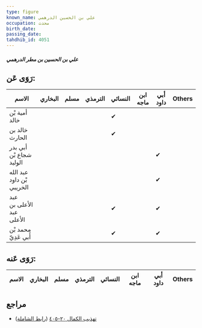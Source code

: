```yaml
---
type: figure
known_name: علي بن الحسين الدرهمي
occupation: محدث
birth_date:
passing_date:
tahdhib_id: 4051
---
```

##### علي بن الحسين بن مطر الدرهمي

## رَوَى عَن:
| الاسم                     | البخاري | مسلم | الترمذي | النسائي | ابن ماجه | أبي داود | Others |
| ------------------------- | ------- | ---- | ------- | ------- | -------- | -------- | ------ |
| أمية بْن خالد             |         |      |         | ✔       |          |          |        |
| خالد بن الحارث            |         |      |         | ✔       |          |          |        |
| أبي بدر شجاع بْن الوليد   |         |      |         |         |          | ✔        |        |
| عبد الله بْن داود الخريبي |         |      |         |         |          | ✔        |        |
| عبد الأعلى بن عبد الأعلى  |         |      |         | ✔       |          | ✔        |        |
| محمد بْن أَبي عَدِيّ      |         |      |         | ✔       |          | ✔        |        |
## رَوَى عَنه:
| الاسم | البخاري | مسلم | الترمذي | النسائي | ابن ماجه | أبي داود | Others |
| ----- | ------- | ---- | ------- | ------- | -------- | -------- | ------ |
## مراجع
- [تهذيب الكمال ٢٠-٤٠٥](obsidian://open?vault=Tahdhib-al-Kamal&file=Figures/٤٠٥١-علي%20بن%20الحسين%20بن%20مطر%20الدرهمي) ([رابط الشاملة](https://shamela.ws/book/3722/10535))